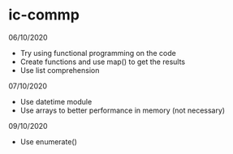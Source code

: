 # ic-commp

06/10/2020
- Try using functional programming on the code
- Create functions and use map() to get the results
- Use list comprehension

07/10/2020
- Use datetime module
- Use arrays to better performance in memory (not necessary)

09/10/2020
- Use enumerate()
